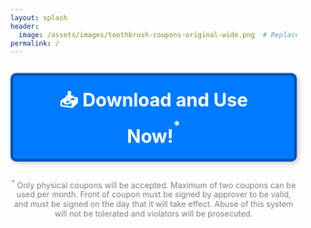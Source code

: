 ```yaml
---
layout: splash
header:
  image: /assets/images/toothbrush-coupons-original-wide.png  # Replace with your image path
permalink: /
---
```


<div style="text-align: center; margin-top: 30px;">
  <a href="{{ site.baseurl }}/assets/files/toothbrush-coupons.pdf" download style="
    display: inline-block;
    font-size: 32px; /* Make text bigger */
    font-weight: bold;
    padding: 20px 40px; /* Increase button size */
    background-color: #007bff; /* Bootstrap blue */
    color: white;
    text-decoration: none;
    border: 5px solid #0056b3; /* Add border */
    border-radius: 10px; /* Optional: rounded corners */
    box-shadow: 3px 3px 10px rgba(0, 0, 0, 0.2); /* Add shadow */
  ">
    📥 Download and Use Now!<sup><sup>*</sup></sup>
  </a>
</div>

<div style="text-align: center; font-size: 14px; color: gray; margin-top: 30px;">
  <sup>*</sup> Only physical coupons will be accepted. Maximum of two coupons can be used per month. Front of coupon must be signed by approver to be valid, and must be signed on the day that it will take effect. Abuse of this system will not be tolerated and violators will be prosecuted.
</div>